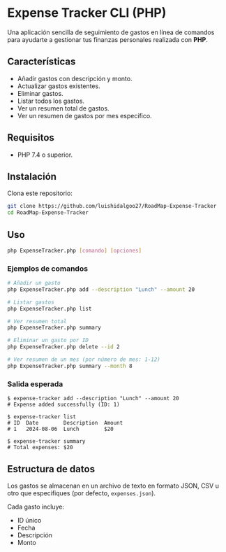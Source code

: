 # Expense Tracker CLI (PHP)

Una aplicación sencilla de seguimiento de gastos en línea de comandos para ayudarte a gestionar tus finanzas personales realizada con **PHP**.

## Características

- Añadir gastos con descripción y monto.
- Actualizar gastos existentes.
- Eliminar gastos.
- Listar todos los gastos.
- Ver un resumen total de gastos.
- Ver un resumen de gastos por mes específico.


## Requisitos

- PHP 7.4 o superior.

## Instalación

Clona este repositorio:

```bash
git clone https://github.com/luishidalgoo27/RoadMap-Expense-Tracker
cd RoadMap-Expense-Tracker
```

## Uso

```bash
php ExpenseTracker.php [comando] [opciones]
```

### Ejemplos de comandos

```bash
# Añadir un gasto
php ExpenseTracker.php add --description "Lunch" --amount 20

# Listar gastos
php ExpenseTracker.php list

# Ver resumen total
php ExpenseTracker.php summary

# Eliminar un gasto por ID
php ExpenseTracker.php delete --id 2

# Ver resumen de un mes (por número de mes: 1-12)
php ExpenseTracker.php summary --month 8
```

### Salida esperada

```text
$ expense-tracker add --description "Lunch" --amount 20
# Expense added successfully (ID: 1)

$ expense-tracker list
# ID  Date        Description  Amount
# 1   2024-08-06  Lunch        $20

$ expense-tracker summary
# Total expenses: $20
```

## Estructura de datos

Los gastos se almacenan en un archivo de texto en formato JSON, CSV u otro que especifiques (por defecto, `expenses.json`).

Cada gasto incluye:

- ID único
- Fecha
- Descripción
- Monto
